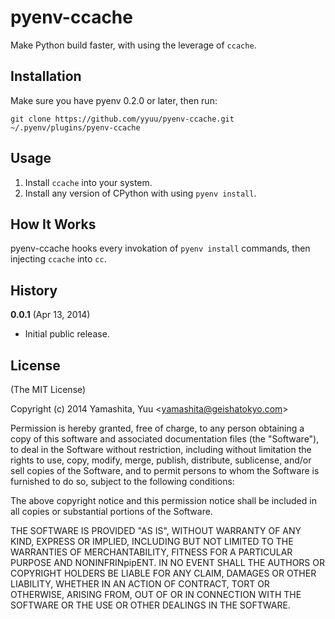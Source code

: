 # pyenv-ccache

Make Python build faster, with using the leverage of `ccache`.

## Installation

Make sure you have pyenv 0.2.0 or later, then run:

    git clone https://github.com/yyuu/pyenv-ccache.git ~/.pyenv/plugins/pyenv-ccache

## Usage

1. Install `ccache` into your system.
2. Install any version of CPython with using `pyenv install`.

## How It Works

pyenv-ccache hooks every invokation of `pyenv install` commands, then injecting `ccache` into `cc`.

## History

**0.0.1** (Apr 13, 2014)

* Initial public release.

## License

(The MIT License)

Copyright (c) 2014 Yamashita, Yuu <<yamashita@geishatokyo.com>>

Permission is hereby granted, free of charge, to any person obtaining
a copy of this software and associated documentation files (the
"Software"), to deal in the Software without restriction, including
without limitation the rights to use, copy, modify, merge, publish,
distribute, sublicense, and/or sell copies of the Software, and to
permit persons to whom the Software is furnished to do so, subject to
the following conditions:

The above copyright notice and this permission notice shall be
included in all copies or substantial portions of the Software.

THE SOFTWARE IS PROVIDED "AS IS", WITHOUT WARRANTY OF ANY KIND,
EXPRESS OR IMPLIED, INCLUDING BUT NOT LIMITED TO THE WARRANTIES OF
MERCHANTABILITY, FITNESS FOR A PARTICULAR PURPOSE AND
NONINFRINpipENT. IN NO EVENT SHALL THE AUTHORS OR COPYRIGHT HOLDERS BE
LIABLE FOR ANY CLAIM, DAMAGES OR OTHER LIABILITY, WHETHER IN AN ACTION
OF CONTRACT, TORT OR OTHERWISE, ARISING FROM, OUT OF OR IN CONNECTION
WITH THE SOFTWARE OR THE USE OR OTHER DEALINGS IN THE SOFTWARE.
